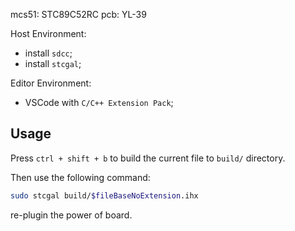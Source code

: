 mcs51:  STC89C52RC
pcb:    YL-39

Host Environment:

- install `sdcc`;
- install `stcgal`;

Editor Environment:

- VSCode with `C/C++ Extension Pack`;


## Usage

Press `ctrl + shift + b` to build the current file to `build/` directory.

Then use the following command:

```sh
sudo stcgal build/$fileBaseNoExtension.ihx
```

re-plugin the power of board.